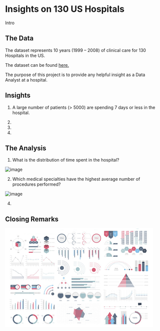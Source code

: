 # Insights on 130 US Hospitals

Intro


## The Data

The dataset represents 10 years (1999 – 2008) of clinical care for 130 Hospitals in the US. 
 
The dataset can be found [here.](https://www.kaggle.com/code/iabhishekofficial/prediction-on-hospital-readmission/data?select=diabetic_data.csv)

The purpose of this project is to provide any helpful insight as a Data Analyst at a hospital. 

## Insights

1. A large number of patients (> 5000) are spending 7 days or less in the hospital. 

2. 

3. 

4. 

## The Analysis

1. What is the distribution of time spent in the hospital?

![image](https://user-images.githubusercontent.com/120342460/216101986-28e52e55-9624-435b-804b-d2caeac23827.png)

2. Which medical specialties have the highest average number of procedures performed?

<img width="468" alt="image" src="https://user-images.githubusercontent.com/120342460/216172103-bd5ee64c-3891-46be-8481-915673d21ac8.png">


4. 


## Closing Remarks


<img src="images/dummy_thumbnail.jpg?raw=true"/>

